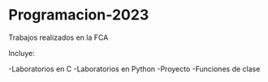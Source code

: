 # Programacion-2023
Trabajos realizados en la FCA

Incluye:

  -Laboratorios en C
  -Laboratorios en Python
  -Proyecto
  -Funciones de clase
